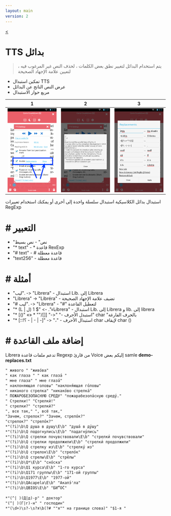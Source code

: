 ```yaml
---
layout: main
version: 2
---
```

[<](/wiki/faq)

# TTS بدائل

> يتم استخدام البدائل لتغيير نطق بعض الكلمات ، لحذف النص غير المرغوب فيه ، لتعيين علامة الإجهاد الصحيحة

* تمكين استبدال TTS
* عرض النص الناتج عن البدائل
* مربع حوار الاستبدال

|1|2|3|
|-|-|-|
|![](1.png)|![](2.png)|![](3.png)|


استبدال بدائل الكلاسيكية استبدال سلسلة واحدة إلى أخرى أو يمكنك استخدام تعبيرات RegExp

# # التعبير

* &quot;نص&quot; - نص بسيط
* &quot;* text&quot; - * قاعدة RexExp
* &quot;# text&quot; - # قاعدة معطلة
* &quot;text256&quot; - قاعدة معطلة

# # أمثلة

* &quot;ليب&quot;. -&gt; &quot;Librera&quot; - استبدال Lib. إلى Librera
* &quot;Librera&quot; -&gt; &quot;Libréra&quot; - تضيف علامة الإجهاد الصحيحة
* &quot;# ليب&quot;. -&gt; &quot;Librera&quot; - &quot;#&quot; لتعطيل القاعدة
* &quot;* (L | ل) باء&quot;. -&gt; &quot;$ 1ibrera&quot; - استبدال Lib. إلى Librera و lib. إلى librera
* &quot;* [()&quot; «» * &quot;&quot;/[]] &quot;-&gt;&quot; &quot;- استبدل الأحرف&quot; char &quot;بالحرف الفارغة
* &quot;* [؟!:؛ - | - | -]&quot; -&gt; &quot;،&quot; - استبدال الأحرف char لإيقاف char ()

# # إضافة ملف القاعدة

Librera تدعم ملفات قاعدة Regexp من قارئ Voice
إليكم بعض samle **demo-replaces.txt**

```
" живого " "живо́ва"
" как глаза " " как глаза́ "
" мне глаза" " мне глаза́"
" наклоняющая головы" "наклоня́ющая го́ловы"
" никакого стрелка" "никако́во стрелка́"
" ПОЖАРОБЕЗОПАСНУЮ СРЕДУ" "пожарабезопа́сную среду́."
" Стрелки!" "Стрелки́!"
" стрелки?" "стрелки́?"
", все так," ", всё так,"
"Зачем, стрелок?" "Зачем, стрело́к?"
"стрелок?" "стрело́к?"
*"(?i)\b\Q душа в душу\E\b" "душа́ в ду́шу"
*"(?i)\b\Q подогнулись\E\b" "падагну́лись"
*"(?i)\b\Q стрелки почувствовали\E\b" "стрелки́ почувствовали"
*"(?i)\b\Q стрелки продолжили\E\b" "стрелки́ продолжили"
*"(?i)\b\Q стрелку из\E\b" "стрелку́ из"
*"(?i)\b\Q стрелок\E\b" "стрело́к"
*"(?i)\b\Q стрелы\E\b" "стре́лы"
*"(?i)\b\Q*\E\b" "сно́ска"
*"(?i)\b\Q1 курса\E\b" "1-го курса"
*"(?i)\b\Q171 группы\E\b" "171-ой группы"
*"(?i)\b\Q1977\E\b" "1977-ой"
*"(?i)\b\QAcapela\E\b" "Акапэ́'ла"
*"(?i)\b\QBIOS\E\b" "БИ́“О́С"

*"(^| )(Д|д)-р" " доктор"
"(^| )(Г|г)-н" " господин"
*"(\d+)\s?-\s?я\b(?# ""я"" на границе слова)" "$1-я "

```


   
